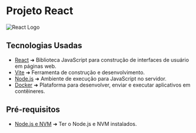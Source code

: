 # Projeto React

![React Logo](https://upload.wikimedia.org/wikipedia/commons/a/a7/React-icon.svg)

## Tecnologias Usadas

- [React](https://reactjs.org/)     ➜ Biblioteca JavaScript para construção de interfaces de usuário em páginas web.
- [Vite](https://vitejs.dev/)       ➜ Ferramenta de construção e desenvolvimento.
- [Node.js](https://nodejs.org/)    ➜ Ambiente de execução para JavaScript no servidor.
- [Docker](https://www.docker.com/) ➜ Plataforma para desenvolver, enviar e executar aplicativos em contêineres.

## Pré-requisitos

- [Node.js e NVM](https://nodejs.org/pt/download/package-manager) ➜ Ter o Node.js e NVM instalados.
